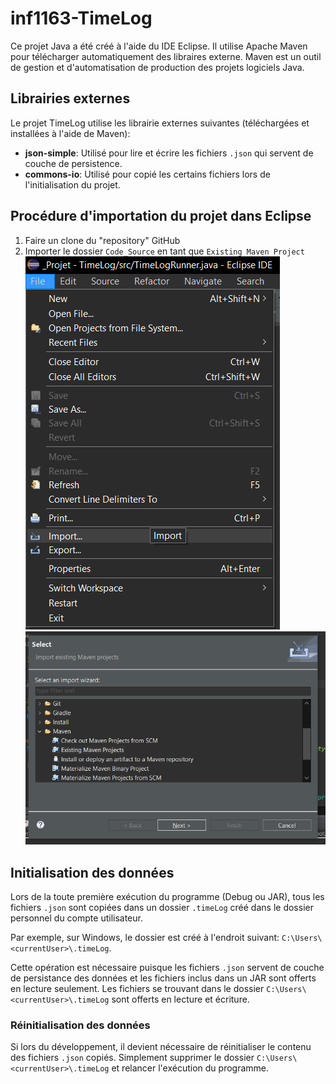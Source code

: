 # inf1163-TimeLog
Ce projet Java a été créé à l'aide du IDE Eclipse. Il utilise Apache Maven pour télécharger automatiquement des libraires externe. Maven est un outil de gestion et d'automatisation de production des projets logiciels Java.

## Librairies externes
Le projet TimeLog utilise les librairie externes suivantes (téléchargées et installées à l'aide de Maven):
- **json-simple**: Utilisé pour lire et écrire les fichiers `.json` qui servent de couche de persistence.
- **commons-io**: Utilisé pour copié les certains fichiers lors de l'initialisation du projet.

## Procédure d'importation du projet dans Eclipse
1. Faire un clone du "repository" GitHub
1. Importer le dossier `Code_Source` en tant que `Existing Maven Project`
    ![Importation projet](assets/eclipse_import.png)
    ![Importation projet Maven](assets/maven_import.png)

## Initialisation des données
Lors de la toute première exécution du programme (Debug ou JAR), tous les fichiers `.json` sont copiées dans un dossier `.timeLog` créé dans le dossier personnel du compte utilisateur.

Par exemple, sur Windows, le dossier est créé à l'endroit suivant:
`C:\Users\<currentUser>\.timeLog`.

Cette opération est nécessaire puisque les fichiers `.json` servent de couche de persistance des données et les fichiers inclus dans un JAR sont offerts en lecture seulement. Les fichiers se trouvant dans le dossier `C:\Users\<currentUser>\.timeLog` sont offerts en lecture et écriture.

### Réinitialisation des données
Si lors du développement, il devient nécessaire de réinitialiser le contenu des fichiers `.json` copiés. Simplement supprimer le dossier `C:\Users\<currentUser>\.timeLog` et relancer l'exécution du programme.